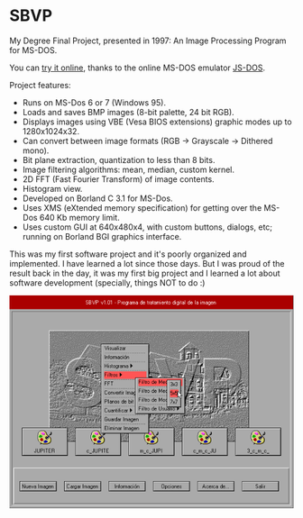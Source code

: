 # SBVP
My Degree Final Project, presented in 1997: An Image Processing Program for MS-DOS.

You can [try it online](https://dcrespo3d.github.io/SBVP/index.html), thanks to the online MS-DOS emulator [JS-DOS](https://js-dos.com/).

Project features:
- Runs on MS-Dos 6 or 7 (Windows 95).
- Loads and saves BMP images (8-bit palette, 24 bit RGB).
- Displays images using VBE (Vesa BIOS extensions) graphic modes up to 1280x1024x32.
- Can convert between image formats (RGB -> Grayscale -> Dithered mono).
- Bit plane extraction, quantization to less than 8 bits.
- Image filtering algorithms: mean, median, custom kernel.
- 2D FFT (Fast Fourier Transform) of image contents.
- Histogram view.
- Developed on Borland C 3.1 for MS-Dos.
- Uses XMS (eXtended memory specification) for getting over the MS-Dos 640 Kb memory limit.
- Uses custom GUI at 640x480x4, with custom buttons, dialogs, etc; running on Borland BGI graphics interface.

This was my first software project and it's poorly organized and implemented. I have learned a lot since those days. But I was proud of the result back in the day, it was my first big project and I learned a lot about software development (specially, things NOT to do :)

[![MinZX](./docs/sbvp.png)](https://dcrespo3d.github.io/SBVP/index.html)